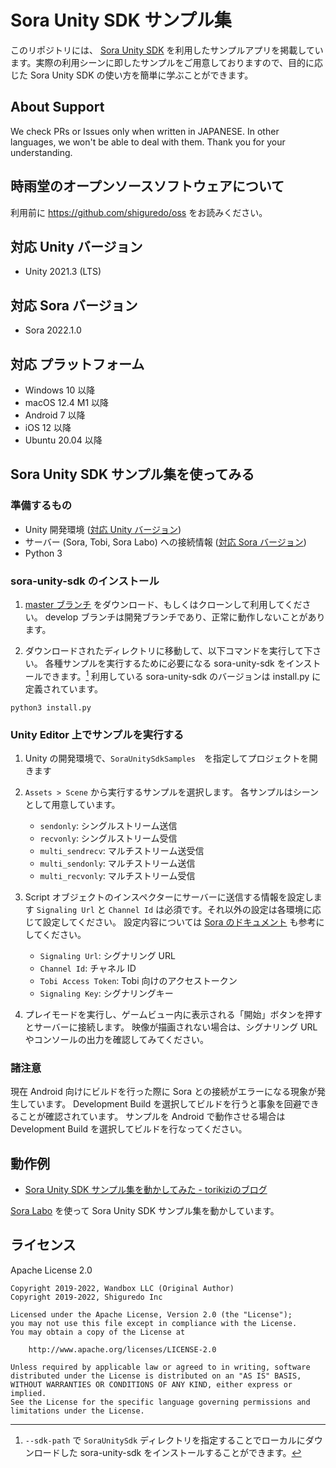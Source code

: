 # Sora Unity SDK サンプル集

このリポジトリには、 [Sora Unity SDK](https://github.com/shiguredo/sora-unity-sdk) を利用したサンプルアプリを掲載しています。実際の利用シーンに即したサンプルをご用意しておりますので、目的に応じた Sora Unity SDK の使い方を簡単に学ぶことができます。

## About Support

We check PRs or Issues only when written in JAPANESE.
In other languages, we won't be able to deal with them. Thank you for your understanding.

## 時雨堂のオープンソースソフトウェアについて

利用前に https://github.com/shiguredo/oss をお読みください。

## 対応 Unity バージョン

- Unity 2021.3 (LTS)

## 対応 Sora バージョン

- Sora 2022.1.0 

## 対応 プラットフォーム

- Windows 10 以降
- macOS 12.4 M1 以降
- Android 7 以降
- iOS 12 以降
- Ubuntu 20.04 以降

## Sora Unity SDK サンプル集を使ってみる

### 準備するもの

- Unity 開発環境 ([対応 Unity バージョン](#対応-unity-バージョン))
- サーバー (Sora, Tobi, Sora Labo) への接続情報  ([対応 Sora バージョン](#対応-sora-バージョン))
- Python 3

### sora-unity-sdk のインストール

1. [master ブランチ](https://github.com/shiguredo/sora-unity-sdk-samples/tree/master) をダウンロード、もしくはクローンして利用してください。
    develop ブランチは開発ブランチであり、正常に動作しないことがあります。

2. ダウンロードされたディレクトリに移動して、以下コマンドを実行して下さい。
    各種サンプルを実行するために必要になる sora-unity-sdk をインストールできます。[^1] 利用している sora-unity-sdk のバージョンは install.py に定義されています。

```
python3 install.py
```

[^1]: `--sdk-path` で `SoraUnitySdk` ディレクトリを指定することでローカルにダウンロードした sora-unity-sdk をインストールすることができます。

### Unity Editor 上でサンプルを実行する

1. Unity の開発環境で、`SoraUnitySdkSamples`　を指定してプロジェクトを開きます

2. `Assets > Scene` から実行するサンプルを選択します。
    各サンプルはシーンとして用意しています。

   - `sendonly`: シングルストリーム送信
   - `recvonly`: シングルストリーム受信
   - `multi_sendrecv`: マルチストリーム送受信
   - `multi_sendonly`: マルチストリーム送信
   - `multi_recvonly`: マルチストリーム受信

3. Script オブジェクトのインスペクターにサーバーに送信する情報を設定します
    `Signaling Url` と `Channel Id` は必須です。それ以外の設定は各環境に応じて設定してください。
    設定内容については [Sora のドキュメント](https://sora-doc.shiguredo.jp/SIGNALING) も参考にしてください。

   - `Signaling Url`: シグナリング URL
   - `Channel Id`: チャネル ID
   - `Tobi Access Token`: Tobi 向けのアクセストークン
   - `Signaling Key`: シグナリングキー

4. プレイモードを実行し、ゲームビュー内に表示される「開始」ボタンを押すとサーバーに接続します。
    映像が描画されない場合は、シグナリング URL やコンソールの出力を確認してみてください。

### 諸注意

現在 Android 向けにビルドを行った際に Sora との接続がエラーになる現象が発生しています。
Development Build を選択してビルドを行うと事象を回避できることが確認されています。
サンプルを Android で動作させる場合は Development Build を選択してビルドを行なってください。


## 動作例

- [Sora Unity SDK サンプル集を動かしてみた - torikiziのブログ](https://torikizi.hatenablog.jp/entry/2019/12/03/101411)

[Sora Labo](https://sora-labo.shiguredo.jp/) を使って Sora Unity SDK サンプル集を動かしています。

## ライセンス

Apache License 2.0

```
Copyright 2019-2022, Wandbox LLC (Original Author)
Copyright 2019-2022, Shiguredo Inc

Licensed under the Apache License, Version 2.0 (the "License");
you may not use this file except in compliance with the License.
You may obtain a copy of the License at

    http://www.apache.org/licenses/LICENSE-2.0

Unless required by applicable law or agreed to in writing, software
distributed under the License is distributed on an "AS IS" BASIS,
WITHOUT WARRANTIES OR CONDITIONS OF ANY KIND, either express or implied.
See the License for the specific language governing permissions and
limitations under the License.
```

